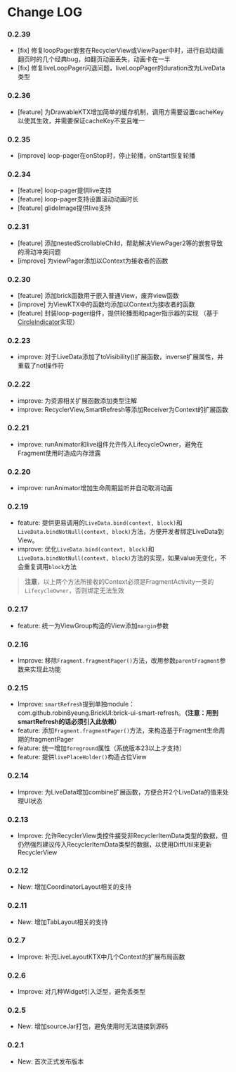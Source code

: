 # Change LOG

### 0.2.39

- [fix] 修复loopPager嵌套在RecyclerView或ViewPager中时，进行自动动画翻页时的几个经典bug，如翻页动画丢失，动画卡在一半
- [fix] 修复liveLoopPager闪退问题，liveLoopPager的duration改为LiveData类型

### 0.2.36

- [feature] 为DrawableKTX增加简单的缓存机制，调用方需要设置cacheKey以使其生效，并需要保证cacheKey不变且唯一

### 0.2.35

- [improve] loop-pager在onStop时，停止轮播，onStart恢复轮播

### 0.2.34

- [feature] loop-pager提供live支持
- [feature] loop-pager支持设置滚动动画时长
- [feature] glideImage提供live支持

### 0.2.31

- [feature] 添加nestedScrollableChild，帮助解决ViewPager2等的嵌套导致的滑动冲突问题
- [improve] 为viewPager添加以Context为接收者的函数

### 0.2.30

- [feature] 添加brick函数用于嵌入普通View，废弃view函数
- [improve] 为ViewKTX中的函数均添加以Context为接收者的函数
- [feature] 封装loop-pager组件，提供轮播图和pager指示器的实现 （基于[CircleIndicator](https://github.com/ongakuer/CircleIndicator)实现）

### 0.2.23

- improve: 对于LiveData<Boolean>添加了toVisibility()扩展函数，inverse扩展属性，并重载了not操作符

### 0.2.22

- improve: 为资源相关扩展函数添加类型注解
- improve: RecyclerView,SmartRefresh等添加Receiver为Context的扩展函数

### 0.2.21

- improve: runAnimator和live组件允许传入LifecycleOwner，避免在Fragment使用时造成内存泄露

### 0.2.20

- improve: runAnimator增加生命周期监听并自动取消动画

### 0.2.19

- feature: 提供更易调用的`LiveData.bind(context, block)`和`LiveData.bindNotNull(context, block)`方法，方便开发者绑定LiveData到View。
- improve: 优化`LiveData.bind(context, block)`和`LiveData.bindNotNull(context, block)`方法的实现，如果value无变化，不会重复调用`block`方法
> **注意**，以上两个方法所接收的Context必须是FragmentActivity一类的`LifecycleOwner`，否则绑定无法生效

### 0.2.17

- feature: 统一为ViewGroup构造的View添加`margin`参数

### 0.2.16

- Improve: 移除`Fragment.fragmentPager()`方法，改用参数`parentFragment`参数来实现此功能

### 0.2.15

- Improve: `smartRefresh`提到单独module：com.github.robin8yeung.BrickUI:brick-ui-smart-refresh。**（注意：用到smartRefresh的话必须引入此依赖）**
- feature: 添加`Fragment.fragmentPager()`方法，来构造基于Fragment生命周期的fragmentPager
- feature: 统一增加`foreground`属性（系统版本23以上才支持）
- feature: 提供`livePlaceHolder()`构造占位View

### 0.2.14

- Improve: 为LiveData增加combine扩展函数，方便合并2个LiveData的值来处理UI状态

### 0.2.13

- Improve: 允许RecyclerView类控件接受非RecyclerItemData类型的数据，但仍然强烈建议传入RecyclerItemData类型的数据，以使用DiffUtil来更新RecyclerView

### 0.2.12

- New: 增加CoordinatorLayout相关的支持

### 0.2.11

- New: 增加TabLayout相关的支持

### 0.2.7

- Improve: 补充LiveLayoutKTX中几个Context的扩展布局函数

### 0.2.6

- Improve: 对几种Widget引入泛型，避免丢类型

### 0.2.5

- New: 增加sourceJar打包，避免使用时无法链接到源码

### 0.2.1

- New: 首次正式发布版本
